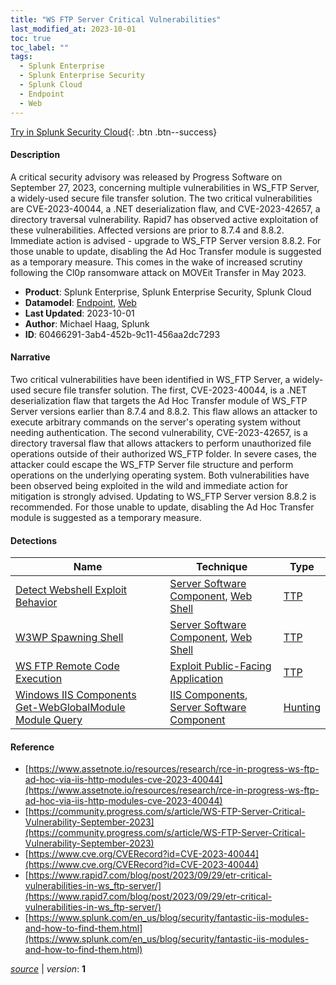 ```yaml
---
title: "WS FTP Server Critical Vulnerabilities"
last_modified_at: 2023-10-01
toc: true
toc_label: ""
tags:
  - Splunk Enterprise
  - Splunk Enterprise Security
  - Splunk Cloud
  - Endpoint
  - Web
---
```


[Try in Splunk Security Cloud](https://www.splunk.com/en_us/cyber-security.html){: .btn .btn--success}

#### Description

A critical security advisory was released by Progress Software on September 27, 2023, concerning multiple vulnerabilities in WS_FTP Server, a widely-used secure file transfer solution. The two critical vulnerabilities are CVE-2023-40044, a .NET deserialization flaw, and CVE-2023-42657, a directory traversal vulnerability. Rapid7 has observed active exploitation of these vulnerabilities. Affected versions are prior to 8.7.4 and 8.8.2. Immediate action is advised - upgrade to WS_FTP Server version 8.8.2. For those unable to update, disabling the Ad Hoc Transfer module is suggested as a temporary measure. This comes in the wake of increased scrutiny following the Cl0p ransomware attack on MOVEit Transfer in May 2023.

- **Product**: Splunk Enterprise, Splunk Enterprise Security, Splunk Cloud
- **Datamodel**: [Endpoint](https://docs.splunk.com/Documentation/CIM/latest/User/Endpoint), [Web](https://docs.splunk.com/Documentation/CIM/latest/User/Web)
- **Last Updated**: 2023-10-01
- **Author**: Michael Haag, Splunk
- **ID**: 60466291-3ab4-452b-9c11-456aa2dc7293

#### Narrative

Two critical vulnerabilities have been identified in WS_FTP Server, a widely-used secure file transfer solution. The first, CVE-2023-40044, is a .NET deserialization flaw that targets the Ad Hoc Transfer module of WS_FTP Server versions earlier than 8.7.4 and 8.8.2. This flaw allows an attacker to execute arbitrary commands on the server's operating system without needing authentication. The second vulnerability, CVE-2023-42657, is a directory traversal flaw that allows attackers to perform unauthorized file operations outside of their authorized WS_FTP folder. In severe cases, the attacker could escape the WS_FTP Server file structure and perform operations on the underlying operating system. Both vulnerabilities have been observed being exploited in the wild and immediate action for mitigation is strongly advised. Updating to WS_FTP Server version 8.8.2 is recommended. For those unable to update, disabling the Ad Hoc Transfer module is suggested as a temporary measure.

#### Detections

| Name        | Technique   | Type         |
| ----------- | ----------- |--------------|
| [Detect Webshell Exploit Behavior](/endpoint/22597426-6dbd-49bd-bcdc-4ec19857192f/) | [Server Software Component](/tags/#server-software-component), [Web Shell](/tags/#web-shell) | [TTP](https://github.com/splunk/security_content/wiki/Detection-Analytic-Types) |
| [W3WP Spawning Shell](/endpoint/0f03423c-7c6a-11eb-bc47-acde48001122/) | [Server Software Component](/tags/#server-software-component), [Web Shell](/tags/#web-shell) | [TTP](https://github.com/splunk/security_content/wiki/Detection-Analytic-Types) |
| [WS FTP Remote Code Execution](/web/b84e8f39-4e7b-4d4f-9e7c-fcd29a227845/) | [Exploit Public-Facing Application](/tags/#exploit-public-facing-application) | [TTP](https://github.com/splunk/security_content/wiki/Detection-Analytic-Types) |
| [Windows IIS Components Get-WebGlobalModule Module Query](/endpoint/20db5f70-34b4-4e83-8926-fa26119de173/) | [IIS Components](/tags/#iis-components), [Server Software Component](/tags/#server-software-component) | [Hunting](https://github.com/splunk/security_content/wiki/Detection-Analytic-Types) |

#### Reference

* [https://www.assetnote.io/resources/research/rce-in-progress-ws-ftp-ad-hoc-via-iis-http-modules-cve-2023-40044](https://www.assetnote.io/resources/research/rce-in-progress-ws-ftp-ad-hoc-via-iis-http-modules-cve-2023-40044)
* [https://community.progress.com/s/article/WS-FTP-Server-Critical-Vulnerability-September-2023](https://community.progress.com/s/article/WS-FTP-Server-Critical-Vulnerability-September-2023)
* [https://www.cve.org/CVERecord?id=CVE-2023-40044](https://www.cve.org/CVERecord?id=CVE-2023-40044)
* [https://www.rapid7.com/blog/post/2023/09/29/etr-critical-vulnerabilities-in-ws_ftp-server/](https://www.rapid7.com/blog/post/2023/09/29/etr-critical-vulnerabilities-in-ws_ftp-server/)
* [https://www.splunk.com/en_us/blog/security/fantastic-iis-modules-and-how-to-find-them.html](https://www.splunk.com/en_us/blog/security/fantastic-iis-modules-and-how-to-find-them.html)



[*source*](https://github.com/splunk/security_content/tree/develop/stories/ws_ftp_server_critical_vulnerabilities.yml) \| *version*: **1**